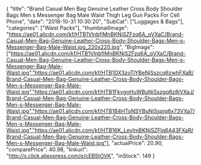 {
	"title": "Brand Casual Men Bag Genuine Leather Cross Body Shoulder Bags Men s Messenger Bag Male Waist Thigh Leg Gun Packs For Cell Phone",
	"date": "2018-10-31 10:30:20",
	"SubCat": ["Luggages & Bags"],
	"categories": ["Waist Packs"],
	"thumbnailImage": "https://ae01.alicdn.com/kf/HTB1VlnbfiMnBKNjSZFzq6A_qVXaC/Brand-Casual-Men-Bag-Genuine-Leather-Cross-Body-Shoulder-Bags-Men-s-Messenger-Bag-Male-Waist.jpg_220x220.jpg",
	"BigImage": ["https://ae01.alicdn.com/kf/HTB1VlnbfiMnBKNjSZFzq6A_qVXaC/Brand-Casual-Men-Bag-Genuine-Leather-Cross-Body-Shoulder-Bags-Men-s-Messenger-Bag-Male-Waist.jpg","https://ae01.alicdn.com/kf/HTB1DX3zoTlYBeNjSszcq6zwhFXaB/Brand-Casual-Men-Bag-Genuine-Leather-Cross-Body-Shoulder-Bags-Men-s-Messenger-Bag-Male-Waist.jpg","https://ae01.alicdn.com/kf/HTB1FkvgoHuWBuNjSszgq6z8jVXaJ/Brand-Casual-Men-Bag-Genuine-Leather-Cross-Body-Shoulder-Bags-Men-s-Messenger-Bag-Male-Waist.jpg","https://ae01.alicdn.com/kf/HTB1B4HToNSYBuNjSspjq6x73VXa7/Brand-Casual-Men-Bag-Genuine-Leather-Cross-Body-Shoulder-Bags-Men-s-Messenger-Bag-Male-Waist.jpg","https://ae01.alicdn.com/kf/HTB16K_LevImBKNjSZFlq6A43FXaR/Brand-Casual-Men-Bag-Genuine-Leather-Cross-Body-Shoulder-Bags-Men-s-Messenger-Bag-Male-Waist.jpg"],
	"actualPrice": 20.90,
	"comparePrice": 40.98,
	"linkurl": "http://s.click.aliexpress.com/e/cEB5tOVK",
	"inStock": 149
}
